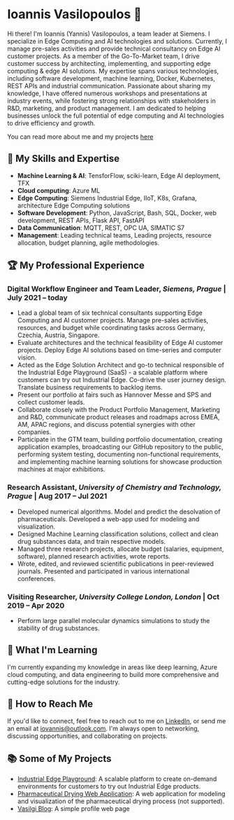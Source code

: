 # Ioannis Vasilopoulos 👋

Hi there! I'm Ioannis (Yannis) Vasilopoulos, a team leader at Siemens. I specialize in Edge Computing and AI technologies and solutions. Currently, I manage pre-sales activities and provide technical consultancy on Edge AI customer projects. As a member of the Go-To-Market team, I drive customer success by  architecting, implementing, and supporting edge computing & edge AI solutions. My expertise spans various technologies, including software development, machine learning, Docker, Kubernetes, REST APIs and industrial communication. Passionate about sharing my knowledge, I have offered numerous workshops and presentations at industry events, while fostering strong relationships with stakeholders in R&D, marketing, and product management. I am dedicated to helping businesses unlock the full potential of edge computing and AI technologies to drive efficiency and growth.

You can read more about me and my projects [here](https://vasilogi.github.io/)

## 🚀 My Skills and Expertise

- **Machine Learning & AI**: TensforFlow, sciki-learn, Edge AI deployment, TFX
- **Cloud computing**: Azure ML
- **Edge Computing**: Siemens Industrial Edge, IIoT, K8s, Grafana, architecture Edge Computing solutions
- **Software Development**: Python, JavaScript, Bash, SQL, Docker, web development, REST APIs, Flask API, FastAPI
- **Data Communication**: MQTT, REST, OPC UA, SIMATIC S7
- **Management**: Leading technical teams, Leading projects, resource allocation, budget planning, agile methodologies.

## 🏆 My Professional Experience

### Digital Workflow Engineer and Team Leader, *Siemens, Prague* | July 2021 – today

-	Lead a global team of six technical consultants supporting Edge Computing and AI customer projects. Manage pre-sales activities, resources, and budget while coordinating tasks across Germany, Czechia, Austria, Singapore.
-	Evaluate architectures and the technical feasibility of Edge AI customer projects. Deploy Edge AI solutions based on time-series and computer vision. 
-	Acted as the Edge Solution Architect and go-to technical responsible of the Industrial Edge Playground (SaaS) - a scalable platform where customers can try out Industrial Edge. Co-drive the user journey design. Translate business requirements to backlog items.
-	Present our portfolio at fairs such as Hannover Messe and SPS and collect customer leads.
-	Collaborate closely with the Product Portfolio Management, Marketing and R&D, communicate product releases and roadmaps across EMEA, AM, APAC regions, and discuss potential synergies with other companies.
-	Participate in the GTM team, building portfolio documentation, creating application examples, broadcasting our GitHub repository to the public, performing system testing, documenting non-functional requirements, and implementing machine learning solutions for showcase production machines at major exhibitions.

### Research Assistant, *University of Chemistry and Technology, Prague* | Aug 2017 – Jul 2021

-	Developed numerical algorithms. Model and predict the desolvation of pharmaceuticals. Developed a web-app used for modeling and visualization.
-	Designed Machine Learning classification solutions, collect and clean drug substances data, and train respective models.
-	Managed three research projects, allocate budget (salaries, equipment, software), planned research activities, wrote reports.
-	Wrote, edited, and reviewed scientific publications in peer-reviewed journals. Presented and participated in various international conferences.

### Visiting Researcher, *University College London, London* | Oct 2019 – Apr 2020

-	Perform large parallel molecular dynamics simulations to study the stability of drug substances.

## 🌱 What I'm Learning

I'm currently expanding my knowledge in areas like deep learning, Azure cloud computing, and data engineering to build more comprehensive and cutting-edge solutions for the industry.

## 💼 How to Reach Me

If you'd like to connect, feel free to reach out to me on [LinkedIn](https://www.linkedin.com/in/vasilogi/), or send me an email at iovannis@outlook.com. I'm always open to networking, discussing opportunities, and collaborating on projects.

## 📚 Some of My Projects

- [Industrial Edge Playground](https://www.siemens.com/global/en/products/automation/topic-areas/industrial-edge/community/playground-registration.html): A scalable platform to create on-demand environments for customers to try out Industrial Edge products.
- [Pharmaceutical Drying Web Application](https://github.com/vasilogi/comf-webapp): A web application for modeling and visualization of the pharmaceutical drying process (not supported).
- [Vasilgi Blog](https://vasilogi.github.io/): A simple profile web page


